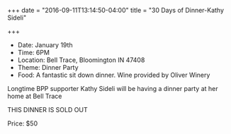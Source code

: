 +++
date = "2016-09-11T13:14:50-04:00"
title = "30 Days of Dinner-Kathy Sideli"

+++
* Date: January 19th
* Time: 6PM
* Location: Bell Trace, Bloomington IN 47408
* Theme: Dinner Party
* Food: A fantastic sit down dinner. Wine provided by Oliver Winery

Longtime BPP supporter Kathy Sideli will be having a dinner party at her home at Bell Trace

THIS DINNER IS SOLD OUT

Price: $50
